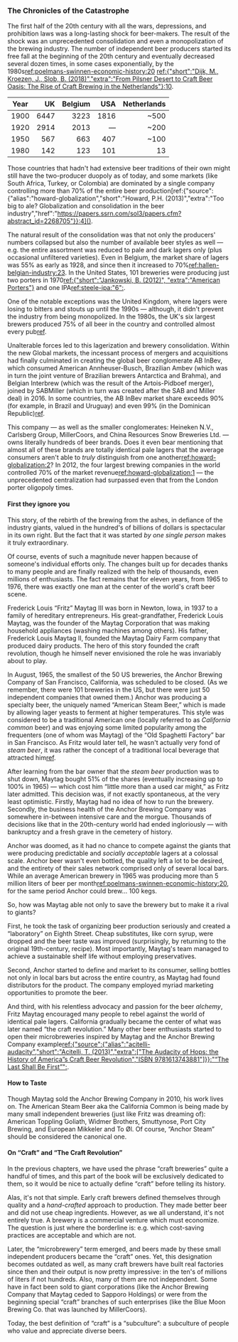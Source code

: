 ### The Chronicles of the Catastrophe

The first half of the 20th century with all the wars, depressions, and prohibition laws was a long-lasting shock for beer-makers. The result of the shock was an unprecedented consolidation and even a monopolization of the brewing industry. The number of independent beer producers started its free fall at the beginning of the 20th century and eventually decreased several dozen times, in some cases exponentially, by the 1980s[ref:poelmans-swinnen-economic-history:20]() [ref:{"short":"Dijk, M., Kroezen, J., Slob, B. (2018)","extra":"From Pilsner Desert to Craft Beer Oasis: The Rise of Craft Brewing in the Netherlands"}:10](https://www.researchgate.net/publication/321947981_From_Pilsner_Desert_to_Craft_Beer_Oasis_The_Rise_of_Craft_Brewing_in_the_Netherlands).

| Year   | UK | Belgium | USA | Netherlands |
|:-----:|------:|------:|------:|--------:|
| 1900  | 6447  | 3223  | 1816  | ~500 |
| 1920  | 2914  | 2013  | —     | ~200 |
| 1950  | 567   | 663   | 407   | ~100 |
| 1980  | 142   | 123   | 101   | 13   |

Those countries that hadn't had extensive beer traditions of their own might still have the two-producer duopoly as of today, and some markets (like South Africa, Turkey, or Colombia) are dominated by a single company controlling more than 70% of the entire beer production[ref:{"source":{"alias":"howard-globalization","short":"Howard, P.H. (2013)","extra":"Too big to ale? Globalization and consolidation in the beer industry","href":"https://papers.ssrn.com/sol3/papers.cfm?abstract_id=2268705"}}:4]().

The natural result of the consolidation was that not only the producers' numbers collapsed but also the number of available beer styles as well — e.g. the entire assortment was reduced to pale and dark lagers only (plus occasional unfiltered varieties). Even in Belgium, the market share of lagers was 55% as early as 1928, and since then it increased to 70%[ref:hallen-belgian-industry:23](). In the United States, 101 breweries were producing just two porters in 1970[ref:{"short":"Jankowski, B. (2012)", "extra":"American Porters"}](https://www.morebeer.com/articles/american_porters) and one IPA[ref:steele-ipa:"6":]().

One of the notable exceptions was the United Kingdom, where lagers were losing to bitters and stouts up until the 1990s — although, it didn't prevent the industry from being monopolized. In the 1980s, the UK's six largest brewers produced 75% of all beer in the country and controlled almost every pub[ref](https://publications.parliament.uk/pa/cm200405/cmselect/cmtrdind/128/12805.htm).

Unalterable forces led to this lagerization and brewery consolidation. Within the new Global markets, the incessant process of mergers and acquisitions had finally culminated in creating the global beer conglomerate AB InBev, which consumed American Annheuser-Busch, Brazilian Ambev (which was in turn the joint venture of Brazilian brewers Antarctica and Brahma), and Belgian Interbrew (which was the result of the Artois-Pidboef merger), joined by SABMiller (which in turn was created after the SAB and Miller deal) in 2016. In some countries, the AB InBev market share exceeds 90% (for example, in Brazil and Uruguay) and even 99% (in the Dominican Republic)[ref](https://www.nbwa.org/resources/look-inside-global-beer-market).

This company — as well as the smaller conglomerates: Heineken N.V., Carlsberg Group, MillerCoors, and China Resources Snow Breweries Ltd. — owns literally hundreds of beer brands. Does it even bear mentioning that almost all of these brands are totally identical pale lagers that the average consumers aren't able to *truly* distinguish from one another[ref:howard-globalization:2]()? In 2012, the four largest brewing companies in the world controlled 70% of the market revenue[ref:howard-globalization:1]() — the unprecedented centralization had surpassed even that from the London porter oligopoly times.

#### First they ignore you

This story, of the rebirth of the brewing from the ashes, in defiance of the industry giants, valued in the hundred's of billions of dollars is spectacular in its own right. But the fact that it was started *by one single person* makes it truly extraordinary.

Of course, events of such a magnitude never happen because of someone's individual efforts only. The changes built up for decades thanks to many people and are finally realized with the help of thousands, even millions of enthusiasts. The fact remains that for eleven years, from 1965 to 1976, there was exactly one man at the center of the world's craft beer scene.

Frederick Louis “Fritz” Maytag III was born in Newton, Iowa, in 1937 to a family of hereditary entrepreneurs. His great-grandfather, Frederick Louis Maytag, was the founder of the Maytag Corporation that was making household appliances (washing machines among others). His father, Frederick Louis Maytag II, founded the Maytag Dairy Farm company that produced dairy products. The hero of this story founded the craft revolution, though he himself never envisioned the role he was invariably about to play.

In August, 1965, the smallest of the 50 US breweries, the Anchor Brewing Company of San Francisco, California, was scheduled to be closed. (As we remember, there were 101 breweries in the US, but there were just 50 independent companies that owned them.) Anchor was producing a specialty beer, the uniquely named “American Steam Beer,” which is made by allowing lager yeasts to ferment at  higher temperatures. This style was considered to be a traditional American one (locally referred to as *California common* beer) and was enjoying some limited popularity among the frequenters (one of whom was Maytag) of the “Old Spaghetti Factory” bar in San Francisco. As Fritz would later tell, he wasn't actually very fond of *steam beer*, it was rather the concept of a traditional local beverage that attracted him[ref](https://www.latimes.com/archives/la-xpm-1996-03-10-tm-45141-story.html).

After learning from the bar owner that the *steam beer* production was to shut down, Maytag bought 51% of the shares (eventually increasing up to 100% in 1965) — which cost him “little more than a used car might,” as Fritz later admitted. This decision was, if not exactly spontaneous, at the very least optimistic. Firstly, Maytag had no idea of how to run the brewery. Secondly, the business health of the Anchor Brewing Company was somewhere in-between intensive care and the morgue. Thousands of decisions like that in the 20th-century world had ended ingloriously — with bankruptcy and a fresh grave in the cemetery of history.

Anchor was doomed, as it had no chance to compete against the giants that were producing predictable and *socially acceptable* lagers at a colossal scale. Anchor beer wasn't even bottled, the quality left a lot to be desired, and the entirety of their sales network comprised only of several local bars. While an average American brewery in 1965 was producing more than 5 million liters of beer per month[ref:poelmans-swinnen-economic-history:20](), for the same period Anchor could brew… 100 kegs.

So, how was Maytag able not only to save the brewery but to make it a rival to giants?

First, he took the task of organizing beer production seriously and created a “laboratory” on Eighth Street. Cheap substitutes, like corn syrup, were dropped and the beer taste was improved (surprisingly, by returning to the original 19th-century, recipe). Most importantly, Maytag's team managed to achieve a sustainable shelf life without employing preservatives.

Second, Anchor started to define and market to its consumer, selling bottles not only in local bars but across the entire country, as Maytag had found distributors for the product. The company employed myriad marketing opportunities to promote the beer.

And third, with his relentless advocacy and passion for the beer *alchemy*, Fritz Maytag encouraged many people to rebel against the world of identical pale lagers. California gradually became the center of what was later named “the craft revolution.” Many other beer enthusiasts started to open their microbreweries inspired by Maytag and the Anchor Brewing Company example[ref:{"source":{"alias":"acitelli-audacity","short":"Acitelli, T. (2013)","extra":["The Audacity of Hops: the History of America”s Craft Beer Revolution","ISBN 9781613743881"]}}:"“The Last Shall Be First”":]().

#### How to Taste

Though Maytag sold the Anchor Brewing Company in 2010, his work lives on. The American Steam Beer aka the California Common is being made by many small independent breweries (just like Fritz was dreaming of): American Toppling Goliath, Widmer Brothers, Smuttynose, Port City Brewing, and European Mikkeler and To Øl. Of course, “Anchor Steam” should be considered the canonical one.

#### On “Craft” and “The Craft Revolution”

In the previous chapters, we have used the phrase “craft breweries” quite a handful of times, and this part of the book will be exclusively dedicated to them, so it would be nice to actually define “craft” before telling its history.

Alas, it's not that simple. Early craft brewers defined themselves through quality and a *hand-crafted* approach to production. They made better beer and did not use cheap ingredients. However, as we all understand, it's not entirely true. A brewery is a commercial venture which must economize. The question is just where the borderline is: e.g. which cost-saving practices are acceptable and which are not.

Later, the “microbrewery” term emerged, and beers made by these small independent producers became the “craft” ones. Yet, this designation becomes outdated as well, as many craft brewers have built real factories since then and their output is now pretty impressive: in the ten's of millions of liters if not hundreds. Also, many of them are not independent. Some have in fact been sold to giant corporations (like the Anchor Brewing Company that Maytag ceded to Sapporo Holdings) or were from the beginning special “craft” branches of such enterprises (like the Blue Moon Brewing Co. that was launched by MillerCoors).

Today, the best definition of “craft” is a “subculture”: a subculture of people who value and appreciate diverse beers.
